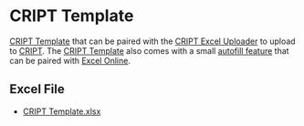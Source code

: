 # CRIPT Template

[CRIPT Template](https://github.com/C-Accel-CRIPT/cript-excel-uploader/releases/latest/download/CRIPT_template.xlsx) that can be paired with the [CRIPT Excel Uploader](https://c-accel-cript.github.io/cript-excel-uploader/) to upload to [CRIPT](https://criptapp.org). The [CRIPT Template](https://github.com/C-Accel-CRIPT/cript-excel-uploader/releases/latest/download/CRIPT_template.xlsx) also comes with a small [autofill feature](https://c-accel-cript.github.io/cript-excel-uploader/excel_template/) that can be paired with [Excel Online](https://c-accel-cript.github.io/cript-excel-uploader/excel_template/#excel-online).


## Excel File

* [CRIPT Template.xlsx](https://github.com/C-Accel-CRIPT/cript-excel-uploader/releases/latest/download/CRIPT_template.xlsx)

